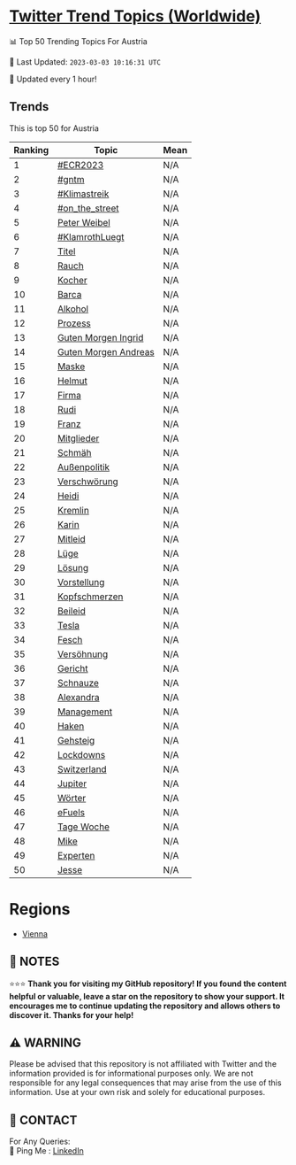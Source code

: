 [Twitter Trend Topics (Worldwide)](https://github.com/ErcinDedeoglu/Twitter-Trend-Topics)
==========


📊 Top 50 Trending Topics For Austria

📆 Last Updated: `2023-03-03 10:16:31 UTC`

🔧 Updated every 1 hour!


## Trends

This is top 50 for Austria

| Ranking | Topic | Mean |
| ------- | ------------ | ------------ |
| 1 | [#ECR2023](http://twitter.com/search?q=%23ECR2023) | N/A |
| 2 | [#gntm](http://twitter.com/search?q=%23gntm) | N/A |
| 3 | [#Klimastreik](http://twitter.com/search?q=%23Klimastreik) | N/A |
| 4 | [#on_the_street](http://twitter.com/search?q=%23on_the_street) | N/A |
| 5 | [Peter Weibel](http://twitter.com/search?q=Peter+Weibel) | N/A |
| 6 | [#KlamrothLuegt](http://twitter.com/search?q=%23KlamrothLuegt) | N/A |
| 7 | [Titel](http://twitter.com/search?q=Titel) | N/A |
| 8 | [Rauch](http://twitter.com/search?q=Rauch) | N/A |
| 9 | [Kocher](http://twitter.com/search?q=Kocher) | N/A |
| 10 | [Barca](http://twitter.com/search?q=Barca) | N/A |
| 11 | [Alkohol](http://twitter.com/search?q=Alkohol) | N/A |
| 12 | [Prozess](http://twitter.com/search?q=Prozess) | N/A |
| 13 | [Guten Morgen Ingrid](http://twitter.com/search?q=Guten+Morgen+Ingrid) | N/A |
| 14 | [Guten Morgen Andreas](http://twitter.com/search?q=Guten+Morgen+Andreas) | N/A |
| 15 | [Maske](http://twitter.com/search?q=Maske) | N/A |
| 16 | [Helmut](http://twitter.com/search?q=Helmut) | N/A |
| 17 | [Firma](http://twitter.com/search?q=Firma) | N/A |
| 18 | [Rudi](http://twitter.com/search?q=Rudi) | N/A |
| 19 | [Franz](http://twitter.com/search?q=Franz) | N/A |
| 20 | [Mitglieder](http://twitter.com/search?q=Mitglieder) | N/A |
| 21 | [Schmäh](http://twitter.com/search?q=Schm%c3%a4h) | N/A |
| 22 | [Außenpolitik](http://twitter.com/search?q=Au%c3%9fenpolitik) | N/A |
| 23 | [Verschwörung](http://twitter.com/search?q=Verschw%c3%b6rung) | N/A |
| 24 | [Heidi](http://twitter.com/search?q=Heidi) | N/A |
| 25 | [Kremlin](http://twitter.com/search?q=Kremlin) | N/A |
| 26 | [Karin](http://twitter.com/search?q=Karin) | N/A |
| 27 | [Mitleid](http://twitter.com/search?q=Mitleid) | N/A |
| 28 | [Lüge](http://twitter.com/search?q=L%c3%bcge) | N/A |
| 29 | [Lösung](http://twitter.com/search?q=L%c3%b6sung) | N/A |
| 30 | [Vorstellung](http://twitter.com/search?q=Vorstellung) | N/A |
| 31 | [Kopfschmerzen](http://twitter.com/search?q=Kopfschmerzen) | N/A |
| 32 | [Beileid](http://twitter.com/search?q=Beileid) | N/A |
| 33 | [Tesla](http://twitter.com/search?q=Tesla) | N/A |
| 34 | [Fesch](http://twitter.com/search?q=Fesch) | N/A |
| 35 | [Versöhnung](http://twitter.com/search?q=Vers%c3%b6hnung) | N/A |
| 36 | [Gericht](http://twitter.com/search?q=Gericht) | N/A |
| 37 | [Schnauze](http://twitter.com/search?q=Schnauze) | N/A |
| 38 | [Alexandra](http://twitter.com/search?q=Alexandra) | N/A |
| 39 | [Management](http://twitter.com/search?q=Management) | N/A |
| 40 | [Haken](http://twitter.com/search?q=Haken) | N/A |
| 41 | [Gehsteig](http://twitter.com/search?q=Gehsteig) | N/A |
| 42 | [Lockdowns](http://twitter.com/search?q=Lockdowns) | N/A |
| 43 | [Switzerland](http://twitter.com/search?q=Switzerland) | N/A |
| 44 | [Jupiter](http://twitter.com/search?q=Jupiter) | N/A |
| 45 | [Wörter](http://twitter.com/search?q=W%c3%b6rter) | N/A |
| 46 | [eFuels](http://twitter.com/search?q=eFuels) | N/A |
| 47 | [Tage Woche](http://twitter.com/search?q=Tage+Woche) | N/A |
| 48 | [Mike](http://twitter.com/search?q=Mike) | N/A |
| 49 | [Experten](http://twitter.com/search?q=Experten) | N/A |
| 50 | [Jesse](http://twitter.com/search?q=Jesse) | N/A |



# Regions

* [Vienna](</Austria/Vienna.md>)



## 📝 NOTES

⭐⭐⭐ **Thank you for visiting my GitHub repository! If you found the content helpful or valuable, leave a star on the repository to show your support. It encourages me to continue updating the repository and allows others to discover it. Thanks for your help!**


## ⚠️ WARNING

Please be advised that this repository is not affiliated with Twitter and the information provided is for informational purposes only. We are not responsible for any legal consequences that may arise from the use of this information. Use at your own risk and solely for educational purposes.


## 📨 CONTACT

 For Any Queries:  
            🏓 Ping Me : [LinkedIn](https://www.linkedin.com/in/ercindedeoglu/)
